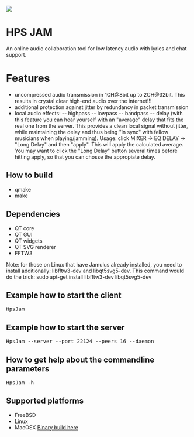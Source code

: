<IMG SRC="https://raw.githubusercontent.com/hselasky/hpsjam/main/HpsJam.svg"></IMG> 
# HPS JAM
An online audio collaboration tool for low latency audio with lyrics and chat support.

# Features
- uncompressed audio transmission in 1CH@8bit up to 2CH@32bit. This results in crystal clear high-end audio over the internet!!!
- additional protection against jitter by redundancy in packet transmission
- local audio effects:
-- highpass
-- lowpass
-- bandpass
-- delay (with this feature you can hear yourself with an "average" delay that fits the real one from the server. This provides a clean local signal without jitter, while maintaining the delay and thus being "in sync" with fellow musicians when playing/jamming). Usage: click MIXER -> EQ DELAY -> "Long Delay" and then "apply". This will apply the calculated average. You may want to click the "Long Delay" button several times before hitting apply, so that you can chosse the appropiate delay.


## How to build
<ul>
  <li>qmake</li>
  <li>make</li>
</ul>

## Dependencies
<ul>
  <li> QT core</li>
  <li> QT GUI</li>
  <li> QT widgets</li>
  <li> QT SVG renderer</li>
  <li>FFTW3</li>
</ul>

Note: for those on Linux that have Jamulus already installed, you need to install additionally: libfftw3-dev and libqt5svg5-dev. This command would do the trick:
sudo apt-get install libfftw3-dev libqt5svg5-dev

## Example how to start the client
<pre>
HpsJam
</pre>

## Example how to start the server
<pre>
HpsJam --server --port 22124 --peers 16 --daemon
</pre>

## How to get help about the commandline parameters
<pre>
HpsJam -h
</pre>

## Supported platforms
<ul>
  <li>FreeBSD</li>
  <li>Linux</li>
  <li>MacOSX <A HREF="http://home.selasky.org/privat/HpsJam.dmg">Binary build here</A></li>
</ul>
